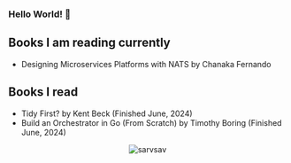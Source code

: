 ### Hello World! 👋


## Books I am reading currently

- Designing Microservices Platforms with NATS by Chanaka Fernando

## Books I read

- Tidy First? by Kent Beck (Finished June, 2024)
- Build an Orchestrator in Go (From Scratch) by Timothy Boring (Finished June, 2024)


<p align="center"> 
  <img src="https://github-readme-stats.vercel.app/api?username=sarvsav&show_icons=true&theme=discord_old_blurple" alt="sarvsav" />
</p>


